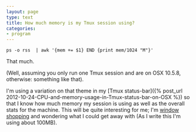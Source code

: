 ```yaml
---
layout: page
type: text
title: How much memory is my Tmux session using?
categories: 
- program
---
```

	ps -o rss  | awk '{mem += $1} END {print mem/1024 "M"}'

That much. 

(Well, assuming you only run one Tmux session and are on OSX 10.5.8, otherwise: something like that).

I'm using a variation on that theme in my [Tmux status-bar]({% post_url 2012-10-24-CPU-and-memory-usage-in-Tmux-status-bar-on-OSX %}) so that I know how much memory my session is using as well as the overall stats for the machine. This will be quite interesting for me; I'm [window shopping](http://prgmr.com) and wondering what I could get away with (As I write this I'm using about 100MB). 
